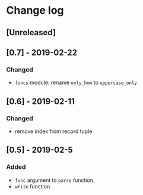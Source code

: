 # Change log

## [Unreleased]

## [0.7] - 2019-02-22
### Changed
- `funcs` module: rename `only_hmm` to `uppercase_only`

## [0.6] - 2019-02-11
### Changed
- remove index from record tuple

## [0.5] - 2019-02-5
### Added
- `func` argument to `parse` function.
- `write` function
